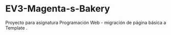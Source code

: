 # EV3-Magenta-s-Bakery
Proyecto para asignatura Programación Web - migración de página básica a Template .
